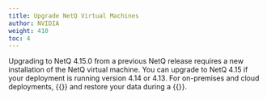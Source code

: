 ```yaml
---
title: Upgrade NetQ Virtual Machines
author: NVIDIA
weight: 410
toc: 4
---
```


Upgrading to NetQ 4.15.0 from a previous NetQ release requires a new installation of the NetQ virtual machine. You can upgrade to NetQ 4.15 if your deployment is running version 4.14 or 4.13. For on-premises and cloud deployments, {{<link title="Back Up and Restore NetQ" text="back up your NetQ data">}} and restore your data during a {{<link title="Install the NetQ System" text="new NetQ 4.15 installation">}}.
